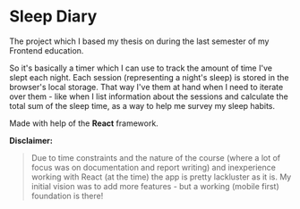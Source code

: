 # Sleep Diary

The project which I based my thesis on during the last semester of my Frontend education.

So it's basically a timer which I can use to track the amount of time I've slept each night. Each session (representing a night's sleep) is stored in the browser's local storage. That way I've them at hand when I need to iterate over them - like when I list information about the sessions and calculate the total sum of the sleep time, as a way to help me survey my sleep habits.

Made with help of the **React** framework.

**Disclaimer:**
> Due to time constraints and the nature of the course (where a lot of focus was on documentation and report writing) and inexperience working with React (at the time) the app is pretty lackluster as it is. My initial vision was to add more features - but a working (mobile first) foundation is there!
